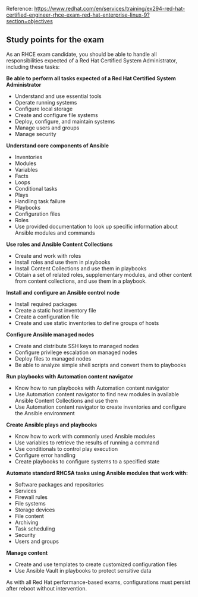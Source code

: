 Reference: https://www.redhat.com/en/services/training/ex294-red-hat-certified-engineer-rhce-exam-red-hat-enterprise-linux-9?section=objectives
## Study points for the exam

As an RHCE exam candidate, you should be able to handle all responsibilities expected of a Red Hat Certified System Administrator, including these tasks:

**Be able to perform all tasks expected of a Red Hat Certified System Administrator**

- Understand and use essential tools
- Operate running systems
- Configure local storage
- Create and configure file systems
- Deploy, configure, and maintain systems
- Manage users and groups
- Manage security

**Understand core components of Ansible**

- Inventories
- Modules
- Variables
- Facts
- Loops
- Conditional tasks
- Plays
- Handling task failure
- Playbooks
- Configuration files
- Roles
- Use provided documentation to look up specific information about Ansible modules and commands

**Use roles and Ansible Content Collections**

- Create and work with roles
- Install roles and use them in playbooks
- Install Content Collections and use them in playbooks
- Obtain a set of related roles, supplementary modules, and other content from content collections, and use them in a playbook.

**Install and configure an Ansible control node**

- Install required packages
- Create a static host inventory file
- Create a configuration file
- Create and use static inventories to define groups of hosts

**Configure Ansible managed nodes**

- Create and distribute SSH keys to managed nodes
- Configure privilege escalation on managed nodes
- Deploy files to managed nodes
- Be able to analyze simple shell scripts and convert them to playbooks

**Run playbooks with Automation content navigator**

- Know how to run playbooks with Automation content navigator
- Use Automation content navigator to find new modules in available Ansible Content Collections and use them
- Use Automation content navigator to create inventories and configure the Ansible environment

**Create Ansible plays and playbooks**

- Know how to work with commonly used Ansible modules
- Use variables to retrieve the results of running a command
- Use conditionals to control play execution
- Configure error handling
- Create playbooks to configure systems to a specified state

**Automate standard RHCSA tasks using Ansible modules that work with:**

- Software packages and repositories
- Services
- Firewall rules
- File systems
- Storage devices
- File content
- Archiving
- Task scheduling
- Security
- Users and groups

**Manage content**

- Create and use templates to create customized configuration files
- Use Ansible Vault in playbooks to protect sensitive data

As with all Red Hat performance-based exams, configurations must persist after reboot without intervention.

